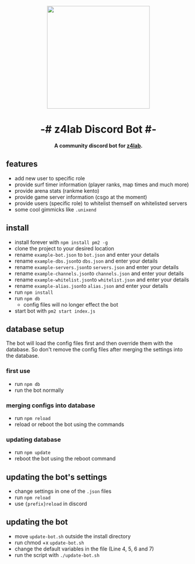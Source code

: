 <p align="center">
    <img src="https://z4lab.com/images/discord-bot-transparent.png" height="280" />
    <h1 align="center">-# z4lab Discord Bot #-</h1>
    <strong>
         <p align="center">
              A community discord bot for <a href="https://z4lab.com/">z4lab</a>.
         </p>
    </strong>
</p>

## features
-   add new user to specific role
-   provide surf timer information (player ranks, map times and much more)
-   provide arena stats (rankme kento)
-   provide game server information (csgo at the moment)
-   provide users (specific role) to whitelist themself on whitelisted servers
-   some cool gimmicks like `.unixend`

## install
-   install forever with `npm install pm2 -g`
-   clone the project to your desired location
-   rename `example-bot.json` to `bot.json` and enter your details
-   rename `example-dbs.json`to `dbs.json` and enter your details
-   rename `example-servers.json`to `servers.json` and enter your details
-   rename `example-channels.json`to `channels.json` and enter your details
-   rename `example-whitelist.json`to `whitelist.json` and enter your details
-   rename `example-alias.json`to `alias.json` and enter your details
-   run `npm install`
-   run `npm db`
    - config files will no longer effect the bot
-   start bot with `pm2 start index.js`

## database setup

The bot will load the config files first and then override them with the database.
So don't remove the config files after merging the settings into the database.

### first use

-   run `npm db`
-   run the bot normally

### merging configs into database

-   run `npm reload`
-   reload or reboot the bot using the commands

### updating database

-   run `npm update`
-   reboot the bot using the reboot command
 

## updating the bot's settings
-   change settings in one of the `.json` files
-   run `npm reload`
-   use `{prefix}reload` in discord

## updating the bot
-   move `update-bot.sh` outside the install directory
-   run chmod +x `update-bot.sh`
-   change the default variables in the file (Line 4, 5, 6 and 7)
-   run the script with `./update-bot.sh`
